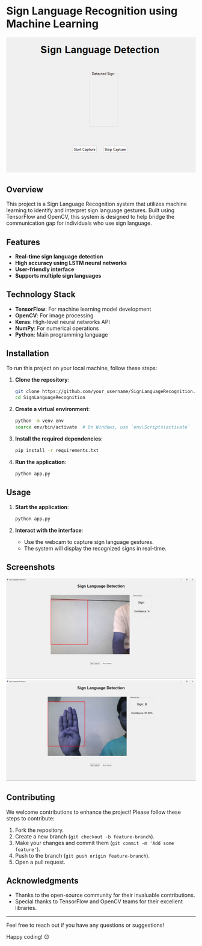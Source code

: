 # Sign Language Recognition using Machine Learning

![Sign Language Recognition](project_Images/main_UI.png)

## Overview
This project is a Sign Language Recognition system that utilizes machine learning to identify and interpret sign language gestures. Built using TensorFlow and OpenCV, this system is designed to help bridge the communication gap for individuals who use sign language.

## Features
- **Real-time sign language detection**
- **High accuracy using LSTM neural networks**
- **User-friendly interface**
- **Supports multiple sign languages**

## Technology Stack
- **TensorFlow**: For machine learning model development
- **OpenCV**: For image processing
- **Keras**: High-level neural networks API
- **NumPy**: For numerical operations
- **Python**: Main programming language

## Installation
To run this project on your local machine, follow these steps:

1. **Clone the repository**:
    ```sh
    git clone https://github.com/your_username/SignLanguageRecognition.git
    cd SignLanguageRecognition
    ```

2. **Create a virtual environment**:
    ```sh
    python -m venv env
    source env/bin/activate  # On Windows, use `env\Scripts\activate`
    ```

3. **Install the required dependencies**:
    ```sh
    pip install -r requirements.txt
    ```

4. **Run the application**:
    ```sh
    python app.py
    ```

## Usage
1. **Start the application**:
    ```sh
    python app.py
    ```

2. **Interact with the interface**:
    - Use the webcam to capture sign language gestures.
    - The system will display the recognized signs in real-time.

## Screenshots
![Home Screen](project_Images/starting_UI.png)
![Detection in Progress](project_Images/Detected_B.png)

## Contributing
We welcome contributions to enhance the project! Please follow these steps to contribute:

1. Fork the repository.
2. Create a new branch (`git checkout -b feature-branch`).
3. Make your changes and commit them (`git commit -m 'Add some feature'`).
4. Push to the branch (`git push origin feature-branch`).
5. Open a pull request.



## Acknowledgments
- Thanks to the open-source community for their invaluable contributions.
- Special thanks to TensorFlow and OpenCV teams for their excellent libraries.

---

Feel free to reach out if you have any questions or suggestions!

Happy coding! 😊

